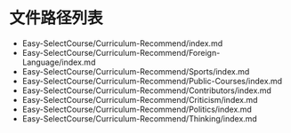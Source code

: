 

# 文件路径列表

- Easy-SelectCourse/Curriculum-Recommend/index.md
- Easy-SelectCourse/Curriculum-Recommend/Foreign-Language/index.md
- Easy-SelectCourse/Curriculum-Recommend/Sports/index.md
- Easy-SelectCourse/Curriculum-Recommend/Public-Courses/index.md
- Easy-SelectCourse/Curriculum-Recommend/Contributors/index.md
- Easy-SelectCourse/Curriculum-Recommend/Criticism/index.md
- Easy-SelectCourse/Curriculum-Recommend/Politics/index.md
- Easy-SelectCourse/Curriculum-Recommend/Thinking/index.md
